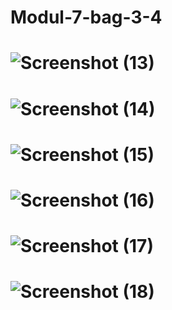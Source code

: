 # Modul-7-bag-3-4

# ![Screenshot (13)](https://user-images.githubusercontent.com/41879991/54501596-c5715780-4958-11e9-8041-caa7aeffd71c.png)
# ![Screenshot (14)](https://user-images.githubusercontent.com/41879991/54501598-c5715780-4958-11e9-9d8d-8fc5b2a4f6d7.png)
# ![Screenshot (15)](https://user-images.githubusercontent.com/41879991/54501599-c609ee00-4958-11e9-962b-7751ead7fb08.png)
# ![Screenshot (16)](https://user-images.githubusercontent.com/41879991/54501600-c609ee00-4958-11e9-9e25-2e61c0a321ec.png)
# ![Screenshot (17)](https://user-images.githubusercontent.com/41879991/54501594-c4d8c100-4958-11e9-802a-32bd963c9d48.png)
# ![Screenshot (18)](https://user-images.githubusercontent.com/41879991/54501595-c4d8c100-4958-11e9-8d25-5edef2551df9.png)
